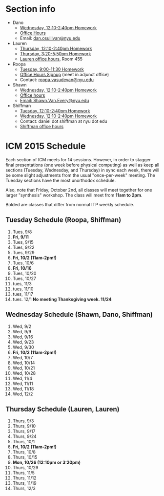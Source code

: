 # Section info
* Dano
  - [Wednesday, 12:10-2:40pm Homework](https://github.com/ITPNYU/ICM-2015/wiki/Homework-Dano-Wednesday)
  - [Office Hours](https://www.google.com/calendar/selfsched?sstoken=UVBlTFZhOVNCTmF0fGRlZmF1bHR8MmU2NTM4NjJmOTJiNTUwM2M0YTBmMzcyZDM4NjRkNmQ)
  - Email: dan.osullivan@nyu.edu
* Lauren
  * [Thursday, 12:10-2:40pm Homework](https://github.com/ITPNYU/ICM-2015/wiki/Homework-Lauren)  
  * [Thursday, 3:20-5:50pm Homework](https://github.com/ITPNYU/ICM-2015/wiki/Homework-Lauren)  
  * [Lauren office hours](https://itp.nyu.edu/inwiki/Signup/McCarthy), Room 455
* Roopa
  * [Tuesday, 9:00-11:30 Homework](https://github.com/ITPNYU/ICM-2015/wiki/Homework-Roopa-Tuesday)
  * [Office Hours Signup](https://www.google.com/calendar/selfsched?sstoken=UUg1cHhnU1ZYQjdffGRlZmF1bHR8MDA3Yzk1YWJjNWQzODJhZDQ2ZWYxZWI2MWQxM2JhODY) (meet in adjunct office)
  * Contact: [roopa.vasudevan@nyu.edu](mailto:roopa.vasudevan@nyu.edu)
* Shawn
  * [Wednesday, 12:10-2:40pm Homework](https://github.com/ITPNYU/ICM-2015/wiki/Homework-Shawn-Wednesday)
  * [Office hours](https://itp.nyu.edu/inwiki/Signup/Shawn)
  * [Email: Shawn.Van.Every@nyu.edu](mailto:Shawn.Van.Every@nyu.edu)
* Shiffman
  * [Tuesday, 12:10-2:40pm Homework](https://github.com/ITPNYU/ICM-2015/wiki/Homework-Shiffman-Tuesday)
  * [Wednesday, 12:10-2:40pm Homework](https://github.com/ITPNYU/ICM-2015/wiki/Homework-Shiffman-Wednesday)
  * Contact: daniel dot shiffman at nyu dot edu
  * [Shiffman office hours](https://itp.nyu.edu/inwiki/Signup/Shiffman)

# ICM 2015 Schedule

Each section of ICM meets for 14 sessions.  However, in order to stagger final presentations (one week before physical computing) as well as keep all sections (Tuesday, Wednesday, and Thursday) in sync each week, there will be some slight adjustments from the usual "once-per-week" meeting.  The Tuesday sections have the most unorthodox schedule.  

Also, note that Friday, October 2nd, all classes will meet together for one larger "synthesis" workshop.  The class will meet from **11am to 2pm**.

Bolded are classes that differ from normal ITP weekly schedule.

## Tuesday Schedule (Roopa, Shiffman)
1. Tues, 9/8
2. **Fri, 9/11**
3. Tues, 9/15
4. Tues, 9/22
5. Tues, 9/29
6. **Fri, 10/2 (11am-2pm!)**
7. Tues, 10/6
8. **Fri, 10/16**
9. Tues, 10/20
10. Tues, 10/27
11. tues, 11/3
12. tues, 11/10
13. tues, 11/17
14. tues. 12/1
**No meeting Thanksgiving week. 11/24**

## Wednesday Schedule (Shawn, Dano, Shiffman)
1. Wed, 9/2
2. Wed, 9/9
3. Wed, 9/16
4. Wed, 9/23
5. Wed, 9/30
6. **Fri, 10/2 (11am-2pm!)**
7. Wed, 10/7
8. Wed, 10/14
9. Wed, 10/21
10. Wed, 10/28
11. Wed, 11/4
12. Wed, 11/11
13. Wed, 11/18
14. Wed, 12/2

## Thursday Schedule (Lauren, Lauren)
1. Thurs, 9/3
2. Thurs, 9/10
3. Thurs, 9/17
4. Thurs, 9/24
5. Thurs, 10/1
6. **Fri, 10/2 (11am-2pm!)**
7. Thurs, 10/8
8. Thurs, 10/15
9. **Mon, 10/26 (12:10pm or 3:20pm)**
10. Thurs, 10/29
11. Thurs, 11/5
12. Thurs, 11/12
13. Thurs, 11/19
14. Thurs, 12/3

